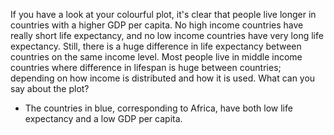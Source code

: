 If you have a look at your colourful plot, it's clear that people live longer in countries with a higher GDP per capita. No high income countries have really short life expectancy, and no low income countries have very long life expectancy. Still, there is a huge difference in life expectancy between countries on the same income level. Most people live in middle income countries where difference in lifespan is huge between countries; depending on how income is distributed and how it is used. What can you say about the plot?
- The countries in blue, corresponding to Africa, have both low life expectancy and a low GDP per capita.